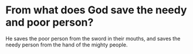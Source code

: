 # From what does God save the needy and poor person?

He saves the poor person from the sword in their mouths, and saves the needy person from the hand of the mighty people.
